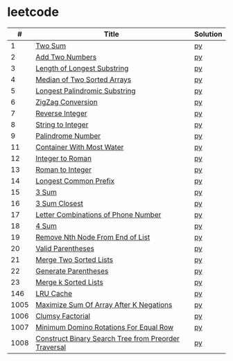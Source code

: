 # leetcode

|  #  | Title | Solution |
| --- | ----- | -------- |
| 1   | [Two Sum](https://leetcode.com/problems/two-sum/) | [py](src/0001_two_sum/two_sum.py) |
| 2   | [Add Two Numbers](https://leetcode.com/problems/add-two-numbers/) | [py](src/0002_add_two_numbers/add_two_numbers.py) |
| 3   | [Length of Longest Substring](https://leetcode.com/problems/longest-substring-without-repeating-characters/) | [py](src/0003_length_of_longest_substring/length_of_longest_substring.py) |
| 4   | [Median of Two Sorted Arrays](https://leetcode.com/problems/median-of-two-sorted-arrays/) | [py](src/0004_median_of_two_sorted_arrays/median_of_two_sorted_arrays.py) |
| 5   | [Longest Palindromic Substring](https://leetcode.com/problems/longest-palindromic-substring/) | [py](src/0005_longest_palindromic_substring/longest_palindromic_substring.py) |
| 6   | [ZigZag Conversion](https://leetcode.com/problems/zigzag-conversion/) | [py](src/00006/zigzag_conversion/zigzag_conversion.py) |
| 7   | [Reverse Integer](https://leetcode.com/problems/reverse-integer/) | [py](src/0007_reverse_integer/reverse_integer.py) |
| 8   | [String to Integer](https://leetcode.com/problems/string-to-integer-atoi/) | [py](src/0008_string_to_integer/string_to_integer.py) |
| 9   | [Palindrome Number](https://leetcode.com/problems/palindrome-number/) | [py](src/0009_palindrome_number/palindrome_number.py) |
| 11  | [Container With Most Water](https://leetcode.com/problems/container-with-most-water/) | [py](src/0011_container_with_most_water/container_with_most_water.py) |
| 12  | [Integer to Roman](https://leetcode.com/problems/integer-to-roman/) | [py](src/0012_integer_to_roman/integer_to_roman.py) |
| 13  | [Roman to Integer](https://leetcode.com/problems/roman-to-integer/) | [py](src/0013_roman_to_integer/roman_to_integer.py) |
| 14  | [Longest Common Prefix](https://leetcode.com/problems/longest-common-prefix/) | [py](src/0014_longest_common_prefix/longest_common_prefix.py) |
| 15  | [3 Sum](https://leetcode.com/problems/3sum/) | [py](src/0015_3sum/3sum.py) |
| 16  | [3 Sum Closest](https://leetcode.com/problems/3sum-closest) | [py](src/0016_3sum_closest/3sum_closest.py) |
| 17  | [Letter Combinations of Phone Number](https://leetcode.com/problems/letter-combinations-of-a-phone-number/) | [py](src/0017_letter_combinations_of_phone_number/letter_combinations.py) |
| 18  | [4 Sum](https://leetcode.com/problems/4sum/) | [py](src/0018_4sum/4sum.py) |
| 19  | [Remove Nth Node From End of List](https://leetcode.com/problems/remove-nth-node-from-end-of-list/) | [py](src/0019_remove_nth_node_from_end/nth_from_end.py) |
| 20  | [Valid Parentheses](https://leetcode.com/problems/valid-parentheses/) | [py](src/0020_valid_parentheses/valid_parentheses.py) |
| 21  | [Merge Two Sorted Lists](https://leetcode.com/problems/merge-two-sorted-lists/) | [py](src/0021_merge_two_sorted_lists/merge_two_sorted_lists.py) |
| 22  | [Generate Parentheses](https://leetcode.com/problems/generate-parentheses/) | [py](src/0022_generate_parentheses/generate_parentheses.py) |
| 23  | [Merge k Sorted Lists](https://leetcode.com/problems/merge-k-sorted-lists) | [py](src/0023_merge_k_lists/merge_k_lists.py) |
| 146 | [LRU Cache](https://leetcode.com/problems/lru-cache/) | [py](src/0146_lru_cache/lru_cache.py) |
| 1005 | [Maximize Sum Of Array After K Negations](https://leetcode.com/problems/maximize-sum-of-array-after-k-negations/) | [py](src/1005_maximize_sum/maximize_sum.py) |
| 1006 | [Clumsy Factorial](https://leetcode.com/problems/clumsy-factorial/) | [py](src/1006_clumsy_factorial/clumsy_factorial.py) |
| 1007 | [Minimum Domino Rotations For Equal Row](https://leetcode.com/problems/minimum-domino-rotations-for-equal-row/) | [py](src/1007_min_domino_rotation/min_domino_rotation.py) |
| 1008 | [Construct Binary Search Tree from Preorder Traversal](https://leetcode.com/problems/construct-binary-search-tree-from-preorder-traversal/) | [py](src/1008_bst_from_preorder/bst_from_preorder.py) |